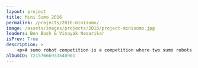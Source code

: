```yaml
---
layout: project
title: Mini Sumo 2016
permalink: /projects/2016-minisumo/
image: /assets/images/projects/2016/project-minisumo.jpg
leaders: Ben Bush & Vinayak Nesarikar 
isPrev: True
description: >
    <p>A sumo robot competition is a competition where two sumo robots go head to head in an attempt to push the other outside of the dojo. What differentiates a mini sumo robot from a traditional sumo robot is all about size. In the IEEE Region 2 SAC, the rules were 500grams, 10cmx10cm, and a max of $250.</p>
albumID: 72157666933540901
---
```


